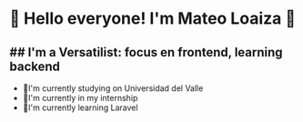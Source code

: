 # 👋 Hello everyone! I'm Mateo Loaiza 👋
## ## I'm a Versatilist: focus en frontend, learning backend

 -  🏫I'm currently studying on Universidad del Valle
 -  🔭I'm currently in my internship
 -  🌱I'm currently learning Laravel
